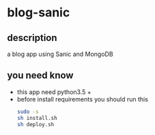 # blog-sanic

## description
a blog app using Sanic and MongoDB

## you need know
- this app need python3.5 +
- before install requirements you should run this
    ```sh
    sudo -s
    sh install.sh
    sh deploy.sh
    ```
